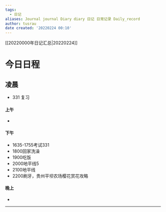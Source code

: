 ```yaml
---
tags:
  - 日记
aliases: Journal journal Diary diary 日记 日常记录 Daily_record
author: tusrau
date created: '20220224 00:10'
---
```


[[20220000年日记汇总|20220224]]

# 今日日程

## 凌晨
- 331 复习

#### 上午
- 

#### 下午
- 1635-1755考试331
- 1800回家洗澡
- 1900吃饭
- 2000地平线5
- 2100地平线
- 2200刷牙，贵州平坝农场樱花赏花攻略

#### 晚上
- 

---
